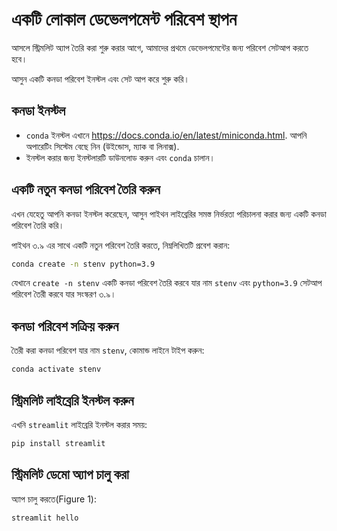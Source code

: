 # একটি লোকাল ডেভেলপমেন্ট পরিবেশ স্থাপন

আসলে স্ট্রিমলিট অ্যাপ তৈরি করা শুরু করার আগে, আমাদের প্রথমে ডেভেলপমেন্টের জন্য পরিবেশ সেটআপ করতে হবে।

আসুন একটি কনডা পরিবেশ ইনস্টল এবং সেট আপ করে শুরু করি।

## **কনডা ইনস্টল**
- `conda` ইনস্টল এখানে https://docs.conda.io/en/latest/miniconda.html. আপনি অপারেটিং সিস্টেম বেছে নিন (উইন্ডোস, ম্যাক বা লিনাক্স). 
- ইনস্টল করার জন্য ইনস্টলারটি ডাউনলোড করুন এবং `conda` চালান।

## **একটি নতুন কনডা পরিবেশ তৈরি করুন**

এখন যেহেতু আপনি কনডা ইনস্টল করেছেন, আসুন পাইথন লাইব্রেরির সমস্ত নির্ভরতা পরিচালনা করার জন্য একটি কনডা পরিবেশ তৈরি করি।

পাইথন ৩.৯ এর সাথে একটি নতুন পরিবেশ তৈরি করতে, নিম্নলিখিতটি প্রবেশ করান:
```bash
conda create -n stenv python=3.9
```

যেখানে `create -n stenv` একটি কনডা পরিবেশ তৈরি করবে যার নাম `stenv` এবং `python=3.9` সেটআপ পরিবেশ তৈরী করবে যার সংস্করণ ৩.৯।

## **কনডা পরিবেশ সক্রিয় করুন**

তৈরী করা কনডা পরিবেশ যার নাম `stenv`, কোমান্ড লাইনে টাইপ করুন:

```bash
conda activate stenv
```

## **স্ট্রিমলিট লাইব্রেরি ইনস্টল করুন**

এখনি `streamlit` লাইব্রেরি ইনস্টল করার সময়:
```bash
pip install streamlit
```

## **স্ট্রিমলিট ডেমো অ্যাপ চালু করা**
অ্যাপ চালু করতে(Figure 1):
```bash
streamlit hello
```
